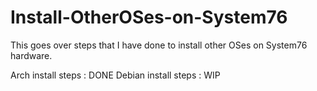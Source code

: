 # Install-OtherOSes-on-System76
This goes over steps that I have done to install other OSes on System76 hardware.

Arch install steps   : DONE
Debian install steps : WIP
